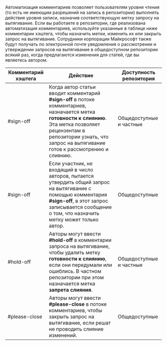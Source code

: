 Автоматизация комментариев позволяет пользователям уровня чтения (то есть не имеющим разрешений на запись в репозитории) выполнять действия уровня записи, назначив соответствующую метку запросу на вытягивание. Если вы работаете в репозитории, где реализована автоматизация комментариев, используйте указанные в таблице ниже комментарии хэштега, чтобы назначить метки, изменить их или закрыть запрос на вытягивание. Сотрудники корпорации Майкрософт также будут получать по электронной почте уведомления о рассмотрении и утверждении запросов на вытягивание в общедоступном репозитории всякий раз, когда предлагаются изменения для статей, где вы являетесь автором.


| Комментарий хэштега | Действие | Доступность репозитория |
| --- | --- | --- |
| #sign-off |Когда автор статьи вводит комментарий **#sign-off** в потоке комментариев, назначается метка **готовности к слиянию**. Эта метка позволяет рецензентам в репозитории узнать, что запрос на вытягивание готов к рассмотрению и слиянию. |Общедоступные и частные |
| #sign-off |Если участник, *не* входящий в число авторов, пытается утвердить общий запрос на вытягивание с помощью комментария **#sign-off**, в этот запрос записывается сообщение о том, что назначить метку может только автор. |Общедоступные |
| #hold-off |Авторы могут ввести **#hold-off** в комментарии запроса на вытягивание, чтобы удалить метку **готовности к слиянию**, если они передумали или ошиблись. В частном репозитории при этом назначается метка **запрета слияния**. |Общедоступные и частные |
| #please-close |Авторы могут ввести **#please-close** в потоке комментариев, чтобы закрыть запрос на вытягивание, если решат не проводить слияние изменений. |Общедоступные |
